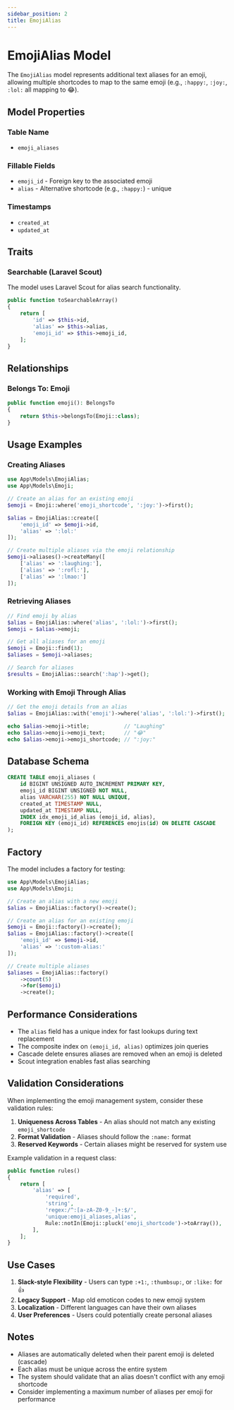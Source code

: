 ```yaml
---
sidebar_position: 2
title: EmojiAlias
---
```


# EmojiAlias Model

The `EmojiAlias` model represents additional text aliases for an emoji, allowing multiple shortcodes to map to the same emoji (e.g., `:happy:`, `:joy:`, `:lol:` all mapping to 😂).

## Model Properties

### Table Name
- `emoji_aliases`

### Fillable Fields
- `emoji_id` - Foreign key to the associated emoji
- `alias` - Alternative shortcode (e.g., `:happy:`) - unique

### Timestamps
- `created_at`
- `updated_at`

## Traits

### Searchable (Laravel Scout)
The model uses Laravel Scout for alias search functionality.

```php
public function toSearchableArray()
{
    return [
        'id' => $this->id,
        'alias' => $this->alias,
        'emoji_id' => $this->emoji_id,
    ];
}
```

## Relationships

### Belongs To: Emoji

```php
public function emoji(): BelongsTo
{
    return $this->belongsTo(Emoji::class);
}
```

## Usage Examples

### Creating Aliases

```php
use App\Models\EmojiAlias;
use App\Models\Emoji;

// Create an alias for an existing emoji
$emoji = Emoji::where('emoji_shortcode', ':joy:')->first();

$alias = EmojiAlias::create([
    'emoji_id' => $emoji->id,
    'alias' => ':lol:'
]);

// Create multiple aliases via the emoji relationship
$emoji->aliases()->createMany([
    ['alias' => ':laughing:'],
    ['alias' => ':rofl:'],
    ['alias' => ':lmao:']
]);
```

### Retrieving Aliases

```php
// Find emoji by alias
$alias = EmojiAlias::where('alias', ':lol:')->first();
$emoji = $alias->emoji;

// Get all aliases for an emoji
$emoji = Emoji::find(1);
$aliases = $emoji->aliases;

// Search for aliases
$results = EmojiAlias::search(':hap')->get();
```

### Working with Emoji Through Alias

```php
// Get the emoji details from an alias
$alias = EmojiAlias::with('emoji')->where('alias', ':lol:')->first();

echo $alias->emoji->title;           // "Laughing"
echo $alias->emoji->emoji_text;      // "😂"
echo $alias->emoji->emoji_shortcode; // ":joy:"
```

## Database Schema

```sql
CREATE TABLE emoji_aliases (
    id BIGINT UNSIGNED AUTO_INCREMENT PRIMARY KEY,
    emoji_id BIGINT UNSIGNED NOT NULL,
    alias VARCHAR(255) NOT NULL UNIQUE,
    created_at TIMESTAMP NULL,
    updated_at TIMESTAMP NULL,
    INDEX idx_emoji_id_alias (emoji_id, alias),
    FOREIGN KEY (emoji_id) REFERENCES emojis(id) ON DELETE CASCADE
);
```

## Factory

The model includes a factory for testing:

```php
use App\Models\EmojiAlias;
use App\Models\Emoji;

// Create an alias with a new emoji
$alias = EmojiAlias::factory()->create();

// Create an alias for an existing emoji
$emoji = Emoji::factory()->create();
$alias = EmojiAlias::factory()->create([
    'emoji_id' => $emoji->id,
    'alias' => ':custom-alias:'
]);

// Create multiple aliases
$aliases = EmojiAlias::factory()
    ->count(5)
    ->for($emoji)
    ->create();
```

## Performance Considerations

- The `alias` field has a unique index for fast lookups during text replacement
- The composite index on `(emoji_id, alias)` optimizes join queries
- Cascade delete ensures aliases are removed when an emoji is deleted
- Scout integration enables fast alias searching

## Validation Considerations

When implementing the emoji management system, consider these validation rules:

1. **Uniqueness Across Tables** - An alias should not match any existing `emoji_shortcode`
2. **Format Validation** - Aliases should follow the `:name:` format
3. **Reserved Keywords** - Certain aliases might be reserved for system use

Example validation in a request class:

```php
public function rules()
{
    return [
        'alias' => [
            'required',
            'string',
            'regex:/^:[a-zA-Z0-9_-]+:$/',
            'unique:emoji_aliases,alias',
            Rule::notIn(Emoji::pluck('emoji_shortcode')->toArray()),
        ],
    ];
}
```

## Use Cases

1. **Slack-style Flexibility** - Users can type `:+1:`, `:thumbsup:`, or `:like:` for 👍
2. **Legacy Support** - Map old emoticon codes to new emoji system
3. **Localization** - Different languages can have their own aliases
4. **User Preferences** - Users could potentially create personal aliases

## Notes

- Aliases are automatically deleted when their parent emoji is deleted (cascade)
- Each alias must be unique across the entire system
- The system should validate that an alias doesn't conflict with any emoji shortcode
- Consider implementing a maximum number of aliases per emoji for performance
